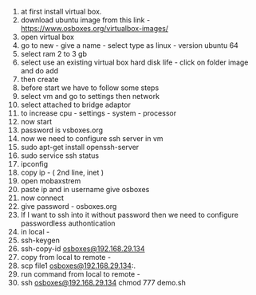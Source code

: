 1) at first install virtual box.
2) download ubuntu image from this link - https://www.osboxes.org/virtualbox-images/
3) open virtual box 
4) go to new - give a name - select type as linux - version ubuntu 64
5) select ram 2 to 3 gb
6) select use an existing virtual box hard disk life - click on folder image and do add
7) then create
8) before start we have to follow some steps
9) select vm and go to settings then network
10) select attached to bridge adaptor
11) to increase cpu - settings - system - processor
12) now start
13) password is vsboxes.org
14) now we need to configure ssh server in vm
15) sudo apt-get install openssh-server
16) sudo service ssh status
17) ipconfig
18) copy ip - ( 2nd line, inet )
19) open mobaxstrem
20) paste ip and in username give osboxes
21) now connect
22) give password - osboxes.org
23) If I want to ssh into it without password then we need to configure passwordless authontication
24) in local -  
25) ssh-keygen
26) ssh-copy-id osboxes@192.168.29.134
27) copy from local to remote -
28) scp file1 osboxes@192.168.29.134:.
29) run command from local to remote -
30)  ssh osboxes@192.168.29.134 chmod 777 demo.sh

